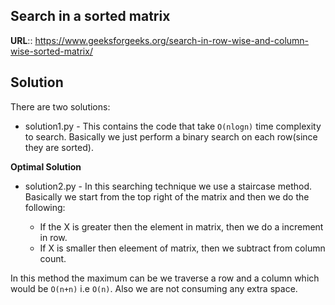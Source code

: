 ## Search in a sorted matrix

__URL__:: https://www.geeksforgeeks.org/search-in-row-wise-and-column-wise-sorted-matrix/

## Solution

There are two solutions:

* solution1.py - This contains the code that take `O(nlogn)` time complexity to search. Basically we just perform a binary search on each row(since they are sorted).

__Optimal Solution__

* solution2.py - In this searching technique we use a staircase method. Basically we start from the top right of the matrix and then we do the following:

    - If the X is greater then the element in matrix, then we do a increment in row.
    - If X is smaller then eleement of matrix, then we subtract from column count.

In this method the maximum can be we traverse a row and a column which would be `O(n+n)` i.e `O(n)`. Also we are not consuming any extra space.
